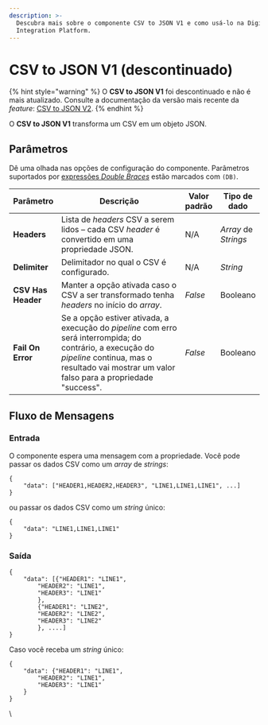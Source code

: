 ```yaml
---
description: >-
  Descubra mais sobre o componente CSV to JSON V1 e como usá-lo na Digibee
  Integration Platform.
---
```


# CSV to JSON V1 (descontinuado)

{% hint style="warning" %}
O **CSV to JSON V1** foi descontinuado e não é mais atualizado. Consulte a documentação da versão mais recente da _feature_: [CSV to JSON V2](csv-to-json-v2.md).&#x20;
{% endhint %}

O **CSV to JSON V1** transforma um CSV em um objeto JSON.

## Parâmetros

Dê uma olhada nas opções de configuração do componente. Parâmetros suportados por [expressões _Double Braces_](https://docs.digibee.com/documentation/v/pt-br/build/double-braces) estão marcados com `(DB)`.

<table data-full-width="true"><thead><tr><th>Parâmetro</th><th width="304">Descrição</th><th>Valor padrão</th><th>Tipo de dado</th></tr></thead><tbody><tr><td><strong>Headers</strong></td><td>Lista de <em>headers</em> CSV a serem lidos – cada CSV <em>header</em> é convertido em uma propriedade JSON.</td><td>N/A</td><td><em>Array</em> de <em>Strings</em></td></tr><tr><td><strong>Delimiter</strong></td><td>Delimitador no qual o CSV é configurado.</td><td>N/A</td><td><em>String</em></td></tr><tr><td><strong>CSV Has Header</strong></td><td>Manter a opção ativada caso o CSV a ser transformado tenha <em>headers</em> no início do <em>array</em>.</td><td><em>False</em></td><td>Booleano</td></tr><tr><td><strong>Fail On Error</strong></td><td>Se a opção estiver ativada, a execução do <em>pipeline</em> com erro será interrompida; do contrário, a execução do <em>pipeline</em> continua, mas o resultado vai mostrar um valor falso para a propriedade "success".</td><td><em>False</em></td><td>Booleano</td></tr></tbody></table>

## Fluxo de Mensagens <a href="#fluxo-de-mensagens" id="fluxo-de-mensagens"></a>

### Entrada <a href="#entrada" id="entrada"></a>

O componente espera uma mensagem com a propriedade. Você pode passar os dados CSV como um _array_ de _strings_:

```
{    
    "data": ["HEADER1,HEADER2,HEADER3", "LINE1,LINE1,LINE1", ...]
}
```

ou passar os dados CSV como um _string_ único:

```
{    
    "data": "LINE1,LINE1,LINE1"
}
```

### Saída <a href="#sada" id="sada"></a>

```
{
    "data": [{"HEADER1": "LINE1",
        "HEADER2": "LINE1",
        "HEADER3": "LINE1"
        },
        {"HEADER1": "LINE2",
        "HEADER2": "LINE2",
        "HEADER3": "LINE2"
        }, ....]
}
```

Caso você receba um _string_ único:

```
{        
    "data": {"HEADER1": "LINE1",
        "HEADER2": "LINE1",
        "HEADER3": "LINE1"
    }              
}
```

\
